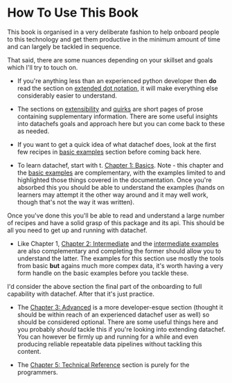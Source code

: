 # How To Use This Book

This book is organised in a very deliberate fashion to help onboard people to this technology and get them productive in the minimum amount of time and can largely be tackled in sequence.

That said, there are some nuances depending on your skillset and goals which I'll try to touch on.


- If you're anything less than an experienced python developer then **do** read the section on [extended dot notation](https://mikeadamss.github.io/datachef/dot-notation-explained.html), it will make everything else considerably easier to understand.

- The sections on [extensibility](https://mikeadamss.github.io/datachef/extensibility.html) and [quirks](https://mikeadamss.github.io/datachef/quirks.html) are short pages of prose containing supplementary information. There are some useful insights into datachefs goals and approach here but you can come back to these as needed.

- If you want to get a quick idea of what datachef does, look at the first few recipes in [basic examples](https://mikeadamss.github.io/datachef/examples/basic/basic.html) section before coming back here.

- To learn datachef, start with t. [Chapter 1: Basics](https://mikeadamss.github.io/datachef/basics.html). Note - this chapter and the [basic examples](https://mikeadamss.github.io/datachef/examples/basic/basic.html) are complementary, with the examples limited to and highlighted those things covered in the documentation. Once you're absorbed this you should be able to understand the examples (hands on learners may attempt it the other way around and it may well work, though that's not the way it was written).

Once you've done this you'll be able to read and understand a large number of recipes and have a solid grasp of this package and its api. This should be all you need to get up and running with datachef.

- Like Chapter 1, [Chapter 2: Intermediate](https://mikeadamss.github.io/datachef/intermediate.html) and the [intermediate examples](https://mikeadamss.github.io/datachef/examples/intermediate/intermediate.html) are also complementary and completing the former should allow you to understand the latter. The examples for this section use mostly the tools from basic **but** agains much more compex data, it's worth having a very form handle on the basic examples before you tackle these.

I'd consider the above section the final part of the onboarding to full capability with datachef. After that it's just practice.

- The [Chapter 3: Advanced](https://mikeadamss.github.io/datachef/advanced.html) is a more developer-esque section (thought it should be within reach of an experienced datachef user as well) so should be considered optional. There are some useful things here and you probably _should_ tackle this if you're looking into extending datachef. You can however be firmly up and running for a while and even producing reliable repeatable data pipelines without tackling this content.

- The [Chapter 5: Technical Reference](https://mikeadamss.github.io/datachef/technical.html) section is purely for the programmers.